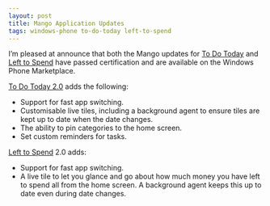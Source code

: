 ```yaml
---
layout: post
title: Mango Application Updates
tags: windows-phone to-do-today left-to-spend
---
```


I’m pleased at announce that both the Mango updates for [To Do Today](http://compiledexperience.com/windows-phone-7/to-do) and [Left to Spend](http://compiledexperience.com/windows-phone-7/left-to-spend) have passed certification and are available on the Windows Phone Marketplace.

[To Do Today 2.0](http://compiledexperience.com/windows-phone-7/to-do) adds the following:

 - Support for fast app switching.
 - Customisable live tiles, including a background agent to ensure tiles are kept up to date when the date changes.
 - The ability to pin categories to the home screen.
 - Set custom reminders for tasks.

[Left to Spend](http://compiledexperience.com/windows-phone-7/left-to-spend) 2.0 adds:

 - Support for fast app switching.
 - A live tile to let you glance and go about how much money you have left to spend all from the home screen. A background agent keeps this up to date even during date changes.

